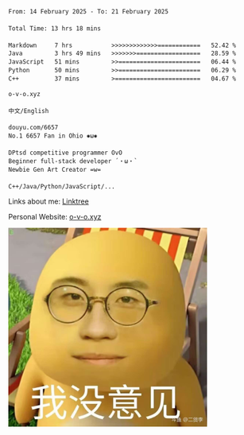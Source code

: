 <!--START_SECTION:waka-->

```txt
From: 14 February 2025 - To: 21 February 2025

Total Time: 13 hrs 18 mins

Markdown     7 hrs           >>>>>>>>>>>>>============   52.42 %
Java         3 hrs 49 mins   >>>>>>>==================   28.59 %
JavaScript   51 mins         >>=======================   06.44 %
Python       50 mins         >>=======================   06.29 %
C++          37 mins         >========================   04.67 %
```

<!--END_SECTION:waka-->

```txt
o-v-o.xyz

中文/English

douyu.com/6657
No.1 6657 Fan in Ohio ✺ω✺

DPtsd competitive programmer OvO
Beginner full-stack developer ´・ω・`
Newbie Gen Art Creator =w=

C++/Java/Python/JavaScript/...

```
Links about me: [Linktree](https://linktr.ee/ohiowjq)

Personal Website: [o-v-o.xyz](o-v-o.xyz)

<img src = "https://raw.githubusercontent.com/onetrue-6657/image-hosting/main/img/pfp/NailongOneTrue.jpg" style = "width: 400px; height: 400px" />
